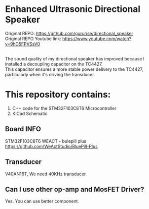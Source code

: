 # Enhanced Ultrasonic Directional Speaker

Original REPO: https://github.com/gururise/directional_speaker
</br>Original REPO Youtube link: https://www.youtube.com/watch?v=9hD5FPVSsV0

</br>The sound quality of my directional speaker has improved because I installed a decoupling capacitor on the TC4427. 
</br>This capacitor ensures a more stable power delivery to the TC4427, particularly when it's driving the transducer.


# This repository contains:
1. C++ code for the STM32F103C8T6 Microcontroller
2. KiCad Schematic

## Board INFO
STM32F103C8T6 WEACT - bulepill plus
</br>https://github.com/WeActStudio/BluePill-Plus

## Transducer
V40AN16T, We need 40KHz transducer.

## Can I use other op-amp and MosFET Driver?
Yes. You can use better component.
